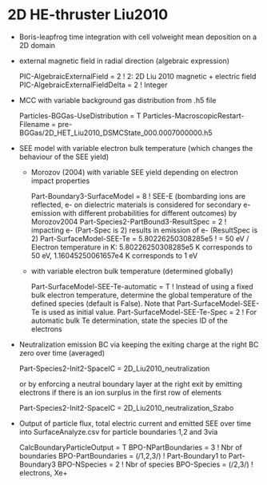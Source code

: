 # 2D HE-thruster Liu2010
- Boris-leapfrog time integration with cell volweight mean deposition on a 2D domain
- external magnetic field in radial direction (algebraic expression)

    PIC-AlgebraicExternalField      = 2 ! 2: 2D Liu 2010 magnetic + electric field
    PIC-AlgebraicExternalFieldDelta = 2 ! Integer

- MCC with variable background gas distribution from .h5 file

    Particles-BGGas-UseDistribution              = T
    Particles-MacroscopicRestart-Filename        = pre-BGGas/2D_HET_Liu2010_DSMCState_000.0007000000.h5

- SEE model with variable electron bulk temperature (which changes the behaviour of the SEE yield)
  - Morozov (2004) with variable SEE yield depending on electron impact properties

      Part-Boundary3-SurfaceModel         = 8 ! SEE-E (bombarding ions are reflected, e- on dielectric materials is considered for secondary e- emission with different probabilities for different outcomes) by Morozov2004
      Part-Species2-PartBound3-ResultSpec = 2 ! impacting e- (Part-Spec is 2) results in emission of e- (ResultSpec is 2)
      Part-SurfaceModel-SEE-Te            = 5.80226250308285e5 ! = 50 eV / Electron temperature in K: 5.80226250308285e5 K corresponds to 50 eV, 1.16045250061657e4 K corresponds to 1 eV

  - with variable electron bulk temperature (determined globally)

      Part-SurfaceModel-SEE-Te-automatic  = T ! Instead of using a fixed bulk electron temperature, determine the global temperature of the defined species (default is False). Note that Part-SurfaceModel-SEE-Te is used as initial value.
      Part-SurfaceModel-SEE-Te-Spec       = 2 ! For automatic bulk Te determination, state the species ID of the electrons

- Neutralization emission BC via keeping the exiting charge at the right BC zero over time (averaged)

    Part-Species2-Init2-SpaceIC = 2D_Liu2010_neutralization

  or by enforcing a neutral boundary layer at the right exit by emitting electrons if there is an ion surplus in the first row of
  elements

    Part-Species2-Init2-SpaceIC = 2D_Liu2010_neutralization_Szabo

- Output of particle flux, total electric current and emitted SEE over time into SurfaceAnalyze.csv for particle boundaries 1,2 and 3via

    CalcBoundaryParticleOutput = T
    BPO-NPartBoundaries        = 3         ! Nbr of boundaries
    BPO-PartBoundaries         = (/1,2,3/) ! Part-Boundary1 to Part-Boundary3
    BPO-NSpecies               = 2         ! Nbr of species
    BPO-Species                = (/2,3/)   ! electrons, Xe+
